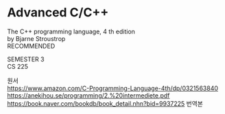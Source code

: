 # Advanced C/C++
The C++ programming language, 4
th edition<br>
by Bjarne Stroustrop
<br>RECOMMENDED

SEMESTER 3<br>
CS 225

원서<br>
https://www.amazon.com/C-Programming-Language-4th/dp/0321563840<br>
https://anekihou.se/programming/2.%20intermediete.pdf<br>
https://book.naver.com/bookdb/book_detail.nhn?bid=9937225 번역본
